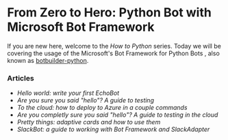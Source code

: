 
# From Zero to Hero: Python Bot with Microsoft Bot Framework
If you are new here, welcome to the _How to Python_ series. Today we will be covering the usage of the Microsoft's Bot Framework for Python Bots , also known as [botbuilder-python](https://github.com/microsoft/botbuilder-python).

### Articles
 - *Hello world: write your first EchoBot*
 - *Are you sure you said "hello"? A guide to testing*
 - *To the cloud: how to deploy to Azure in a couple commands*
 - *Are you completly sure you said "hello"? A guide to testing in the cloud*
 - *Pretty things: adaptive cards and how to use them*
 - *SlackBot: a guide to working with Bot Framework and SlackAdapter*
